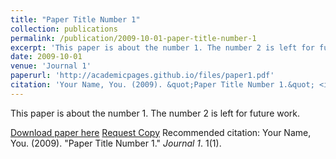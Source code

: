 ```yaml
---
title: "Paper Title Number 1"
collection: publications
permalink: /publication/2009-10-01-paper-title-number-1
excerpt: 'This paper is about the number 1. The number 2 is left for future work.'
date: 2009-10-01
venue: 'Journal 1'
paperurl: 'http://academicpages.github.io/files/paper1.pdf'
citation: 'Your Name, You. (2009). &quot;Paper Title Number 1.&quot; <i>Journal 1</i>. 1(1).'
---
```

This paper is about the number 1. The number 2 is left for future work.

[Download paper here](http://academicpages.github.io/files/paper1.pdf)
[Request Copy](mailto:erc62@cam.ac.uk?subject=Request%20pdf%20copy%20of%20Cippa&body=May%20I%20have%20a%20copy%20of%20Cippa)
Recommended citation: Your Name, You. (2009). "Paper Title Number 1." <i>Journal 1</i>. 1(1).

